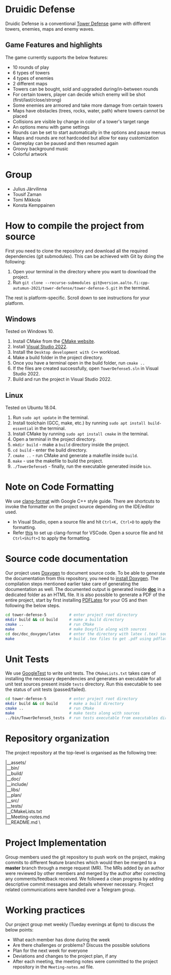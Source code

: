 # Druidic Defense
Druidic Defense is a conventional [Tower Defense](https://en.wikipedia.org/wiki/Tower_defense) game with different towers,
enemies, maps and enemy waves. 

## Game Features and highlights
The game currently supports the below features:
* 10 rounds of play
* 6 types of towers
* 4 types of enemies
* 2 different maps
* Towers can be bought, sold and upgraded during/in-between rounds
* For certain towers, player can decide which enemy will be shot (first/last/close/strong)
* Some enemies are armored and take more damage from certain towers
* Maps have obstacles (trees, rocks, water, path) where towers cannot be placed
* Collisions are visible by change in color of a tower's target range
* An options menu with game settings
* Rounds can be set to start automatically in the options and pause menus
* Maps and rounds are not hardcoded but allow for easy customization
* Gameplay can be paused and then resumed again
* Groovy background music
* Colorful artwork

# Group
- Julius Järvilinna
- Tousif Zaman
- Tomi Mikkola
- Konsta Kemppainen

# How to compile the project from source

First you need to clone the repository and download all the required dependencies (git submodules). This can be achieved with Git by doing the following:

1. Open your terminal in the directory where you want to download the project.
2. Run `git clone --recurse-submodules git@version.aalto.fi:cpp-autumun-2021/tower-defense/tower-defense-5.git` in the terminal.

The rest is platform-specific. Scroll down to see instructions for your platform.

## Windows

Tested on Windows 10.

1. Install CMake from the [CMake website](https://cmake.org/download/).
2. Install [Visual Studio 2022](https://visualstudio.microsoft.com/downloads/).
3. Install the `Desktop development with C++` workload.
4. Make a build folder in the project directory.
5. Once you have a terminal open in the build folder, run `cmake ..`
6. If the files are created successfully, open `TowerDefense5.sln` in Visual Studio 2022.
7. Build and run the project in Visual Studio 2022.

## Linux

Tested on Ubuntu 18.04.

1. Run `sudo apt update` in the terminal.
2. Install toolchain (GCC, make, etc.) by running `sudo apt install build-essential` in the terminal.
3. Install CMake by running `sudo apt install cmake` in the terminal.
4. Open a terminal in the project directory.
5. `mkdir build` - make a `build` directory inside the project.
6. `cd build` - enter the build directory.
7. `cmake ..` - run CMake and generate a makefile inside `build`.
8. `make` - use the makefile to build the project.
9. `./TowerDefense5` - finally, run the executable generated inside `bin`.

# Note on Code Formatting
We use [clang-format](https://clang.llvm.org/docs/ClangFormatStyleOptions.html) with Google C++ style guide.
There are shortcuts to invoke the formatter on the project source depending on the IDE/editor used.
- In Visual Studio, open a source file and hit `Ctrl+K, Ctrl+D` to apply the formatting.
- Refer [this](https://code.visualstudio.com/docs/cpp/cpp-ide) to set up clang-format for VSCode. Open a source file and hit `Ctrl+Shift+I` to apply the formatting. 

# Source code documentation
Our project uses [Doxygen](https://github.com/doxygen/doxygen) to document source code. To be able to generate the 
documentation from this repository, you need to [install Doxygen](https://www.doxygen.nl/download.html). The compilation steps mentioned earlier take care of generating the documentation as well. The documented output is generated inside [**doc**](https://version.aalto.fi/gitlab/cpp-autumun-2021/tower-defense/tower-defense-5/-/tree/master/doc) in a dedicated folder as an HTML file. It is also possible to generate a PDF of the entire project, start by first installing [PDFLatex](https://tug.org/texlive/) for your OS and then following the below steps. 

```bash
cd tower-defense-5          # enter project root directory
mkdir build && cd build     # make a build directory
cmake ..                    # run CMake
make                        # make Doxyfile along with sources
cd doc/doc_doxygen/latex    # enter the directory with latex (.tex) sources 
make                        # build .tex files to get .pdf using pdflatex
```

# Unit Tests
We use [GoogleTest](https://github.com/google/googletest/blob/main/googletest/README.md) to write unit tests. The `CMakeLists.txt`
takes care of installing the necessary dependencies and generates an executable for all unit test sources present inside `tests` directory. Run this executable 
to see the status of unit tests (passed/failed).
```bash
cd tower-defense-5          # enter project root directory
mkdir build && cd build     # make a build directory
cmake ..                    # run CMake
make                        # make tests along with sources
../bin/TowerDefense5_tests  # run tests executable from executables directory
```
# Repository organization

The project repository at the top-level is organised as the following tree:

|__assets/ \
|__bin/ \
|__build/ \
|__doc/ \
|__include/ \
|__libs/ \
|__plan/ \
|__src/ \
|__tests/ \
|__CMakeLists.txt \
|__Meeting-notes.md \
|__README.md \

# Project Implementation 
Group members used the git repository to push work on the project, making commits to different feature branches
which would then be merged to a **master** branch through a merge request (MR). The MRs added by an author were reviewed 
by other members and merged by the author after correcting any comments/feedback received. We followed a clean progress 
by adding descriptive commit messages and details wherever necessary. Project related communications were handled over a Telegram group. 

# Working practices

Our project group met weekly (Tueday evenings at 6pm) to discuss the below points:
- What each member has done during the week
- Are there challenges or problems? Discuss the possible solutions
- Plan for the next week for everyone
- Deviations and changes to the project plan, if any
- After each meeting, the meeting notes were committed to the project repository in the `Meeting-notes.md` file. 
